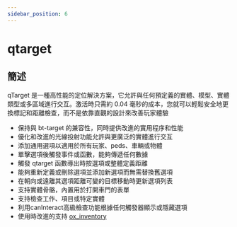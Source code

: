 ```yaml
---
sidebar_position: 6
---
```


# qtarget

## 簡述

qTarget 是一種高性能的定位解決方案，它允許與任何預定義的實體、模型、實體類型或多區域進行交互。激活時只需約 0.04 毫秒的成本，您就可以輕鬆安全地更換標記和距離檢查，而不是依靠直觀的設計來改善玩家體驗

- 保持與 bt-target 的兼容性，同時提供改進的實用程序和性能
- 優化和改進的光線投射功能允許與更廣泛的實體進行交互
- 添加通用選項以適用於所有玩家、peds、車輛或物體
- 單擊選項後觸發事件或函數，能夠傳遞任何數據
- 觸發 qtarget 函數導出時按選項或整體定義距離
- 能夠重新定義或刪除選項並添加新選項而無需替換舊選項
- 在朝向或遠離其選項距離可變的目標移動時更新選項列表
- 支持實體骨骼，內置用於打開車門的表單
- 支持檢查工作、項目或特定實體
- 利用canInteract高級檢查功能根據任何觸發器顯示或隱藏選項
- 使用時改進的支持 [ox_inventory](./inv)